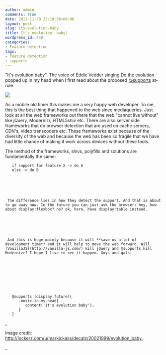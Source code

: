 ```yaml
---
author: admin
comments: true
date: 2012-11-30 23:18:58+00:00
layout: post
slug: its-evolution-baby
title: It's evolution, baby!
wordpress_id: 450
categories:
- Feature detection
tags:
- feature detection
- supports
---
```



"It's evolution baby". The voice of Eddie Vedder singing [Do the evolution](http://open.spotify.com/track/12d8CMvcWNBrJ7rMdT1kmt) popped up in my head when I first read about the proposed [@supports](https://developer.mozilla.org/en-US/docs/CSS/@supports) at-rule.







![](http://andmag.se/wp-content/uploads/2012/12/evolution.jpeg)






As a mobile old timer this makes me a very happy web developer. To me, this is the best thing that happened to the web since mediaqueries. Just look at all the web frameworks out there that the web "cannot live without" like jQuery, Modernizr, HTML5shiv etc. There are also server side frameworks that do browser detection that are used on cache servers, CDN's, video transcoders etc. These frameworks exist because of the diversity of the web and because the web has been so fragile that we have had little chance of making it work across devices without these tools. 







The method of the frameworks, shivs, polyfills and solutions are fundamentally the same:

    
    
       if support for feature X -> do A
       else -> do B
    





	 The difference lies in how they detect the support. And that is about to go away now. In the future you can just ask the browser: hey, how about display:flexbox? no? ok, here, have display:table instead. 






	 And this is huge mainly because it will **save us a lot of development time** and it will help to move the web forward. Will [VanillaJS](http://vanilla-js.com/) kill jQuery and @supports kill Modernizr? I hope I live to see it happen. Guys and gals:







    
    
       @supports (display:future){
          .music-in-my-head{
             content('It's evolution baby');
          }
       }
    






_

Image credit: http://lockerz.com/u/markickass/decalz/20021999/evolution_baby_

_
